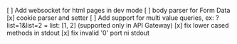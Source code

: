 [ ] Add websocket for html pages in dev mode
[ ] body parser for Form Data
[x] cookie parser and setter
[ ] Add support for multi value queries, ex: ?list=1&list=2 = list: [1, 2] (supported only in API Gateway)
[x] fix lower cased methods in stdout
[x] fix invalid '0' port ni stdout
